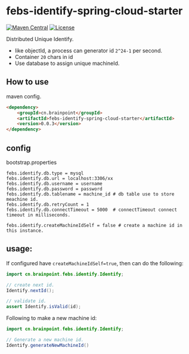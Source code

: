 
# febs-identify-spring-cloud-starter

[![Maven Central](https://maven-badges.herokuapp.com/maven-central/cn.brainpoint/febs-identify-spring-cloud-starter/badge.svg)](https://maven-badges.herokuapp.com/maven-central/cn.brainpoint/febs-identify-spring-cloud-starter/)
[![License](https://img.shields.io/github/license/brainpoint/febs-identify-spring-cloud-starter)](https://opensource.org/licenses/MIT)

Distributed Unique Identify.

- like objectId, a process can generator id `2^24-1` per second.
- Container `20` chars in id
- Use database to assign unique machineId.

## How to use

maven config.

```html
<dependency>
    <groupId>cn.brainpoint</groupId>
    <artifactId>febs-identify-spring-cloud-starter</artifactId>
    <version>0.0.3</version>
</dependency>
```

## config

bootstrap.properties

```properties
febs.identify.db.type = mysql
febs.identify.db.url = localhost:3306/xx
febs.identify.db.username = username
febs.identify.db.password = password
febs.identify.db.tablename = machine_id # db table use to store meachine id.
febs.identify.db.retryCount = 1
febs.identify.db.connectTimeout = 5000  # connectTimeout connect timeout in milliseconds.

febs.identify.createMachineIdSelf = false # create a machine id in this instance.
```

## usage:

If configured have `createMachineIdSelf=true`, then can do the following:

```java
import cn.brainpoint.febs.identify.Identify;

// create next id.
Identify.nextId();

// validate id.
assert Identify.isValid(id);
```

Following to make a new machine id:

```java
import cn.brainpoint.febs.identify.Identify;

// Generate a new machine id.
Identify.generateNewMachineId()
```
